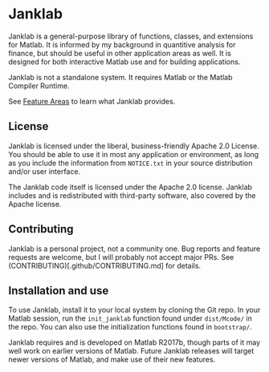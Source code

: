 # Janklab

Janklab is a general-purpose library of functions, classes, and extensions for Matlab. It is informed by my background in quantitive analysis for finance, but should be useful in other application areas as well. It is designed for both interactive Matlab use and for building applications.

Janklab is not a standalone system. It requires Matlab or the Matlab Compiler Runtime.

See [Feature Areas](doc/Feature_Areas.md) to learn what Janklab provides.

##  License

Janklab is licensed under the liberal, business-friendly Apache 2.0 License. You should be able to use it in most any application or environment, as long as you include the information from `NOTICE.txt` in your source distribution and/or user interface.

The Janklab code itself is licensed under the Apache 2.0 license. Janklab includes and is redistributed with third-party software, also covered by the Apache license.

##  Contributing

Janklab is a personal project, not a community one. Bug reports and feature requests are welcome, but I will probably not accept major PRs. See (CONTRIBUTING)[.github/CONTRIBUTING.md] for details.

##  Installation and use

To use Janklab, install it to your local system by cloning the Git repo. In your Matlab session, run the `init_janklab` function found under `dist/Mcode/` in the repo. You can also use the initialization functions found in `bootstrap/`.

Janklab requires and is developed on Matlab R2017b, though parts of it may well work on earlier versions of Matlab. Future Janklab releases will target newer versions of Matlab, and make use of their new features.
